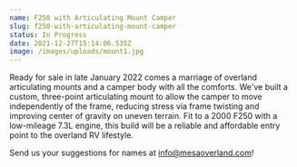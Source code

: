 ```yaml
---
name: F250 with Articulating Mount Camper
slug: f250-with-articulating-mount-camper
status: In Progress
date: 2021-12-27T15:14:06.535Z
image: /images/uploads/mount1.jpg
---
```

Ready for sale in late January 2022 comes a marriage of overland articulating mounts and a camper body with all the comforts. We've built a custom, three-point articulating mount to allow the camper to move independently of the frame, reducing stress via frame twisting and improving center of gravity on uneven terrain. Fit to a 2000 F250 with a low-mileage 7.3L engine, this build will be a reliable and affordable entry point to the overland RV lifestyle.

Send us your suggestions for names at info@mesaoverland.com!